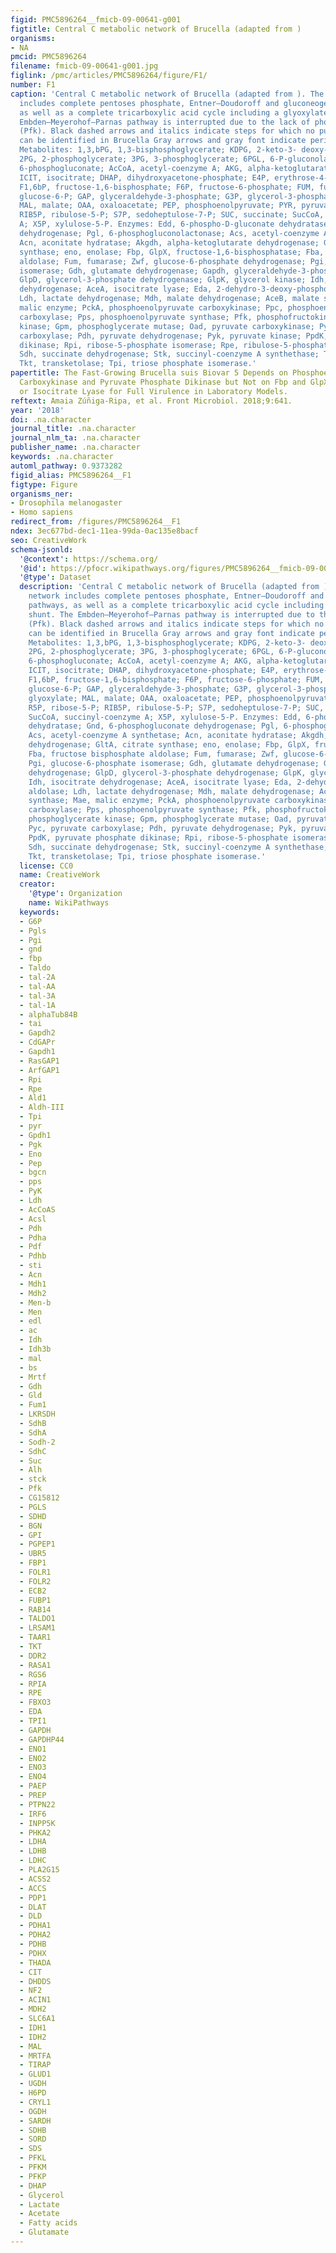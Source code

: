 ```yaml
---
figid: PMC5896264__fmicb-09-00641-g001
figtitle: Central C metabolic network of Brucella (adapted from )
organisms:
- NA
pmcid: PMC5896264
filename: fmicb-09-00641-g001.jpg
figlink: /pmc/articles/PMC5896264/figure/F1/
number: F1
caption: 'Central C metabolic network of Brucella (adapted from ). The metabolic network
  includes complete pentoses phosphate, Entner–Doudoroff and gluconeogenesis pathways,
  as well as a complete tricarboxylic acid cycle including a glyoxylate shunt. The
  Embden–Meyerohof–Parnas pathway is interrupted due to the lack of phosphofructokinase
  (Pfk). Black dashed arrows and italics indicate steps for which no putative genes
  can be identified in Brucella Gray arrows and gray font indicate peripheral pathways.
  Metabolites: 1,3,bPG, 1,3-bisphosphoglycerate; KDPG, 2-keto-3- deoxy-phosphogluconate;
  2PG, 2-phosphoglycerate; 3PG, 3-phosphoglycerate; 6PGL, 6-P-gluconolactone; 6PG,
  6-phosphogluconate; AcCoA, acetyl-coenzyme A; AKG, alpha-ketoglutarate; CIT, citrate;
  ICIT, isocitrate; DHAP, dihydroxyacetone-phosphate; E4P, erythrose-4-phosphate;
  F1,6bP, fructose-1,6-bisphosphate; F6P, fructose-6-phosphate; FUM, fumarate; G6P,
  glucose-6-P; GAP, glyceraldehyde-3-phosphate; G3P, glycerol-3-phosphate; GLX, glyoxylate;
  MAL, malate; OAA, oxaloacetate; PEP, phosphoenolpyruvate; PYR, pyruvate; R5P, ribose-5-P;
  RIB5P, ribulose-5-P; S7P, sedoheptulose-7-P; SUC, succinate; SucCoA, succinyl-coenzyme
  A; X5P, xylulose-5-P. Enzymes: Edd, 6-phospho-D-gluconate dehydratase; Gnd, 6-phosphogluconate
  dehydrogenase; Pgl, 6-phosphogluconolactonase; Acs, acetyl-coenzyme A synthetase;
  Acn, aconitate hydratase; Akgdh, alpha-ketoglutarate dehydrogenase; GltA, citrate
  synthase; eno, enolase; Fbp, GlpX, fructose-1,6-bisphosphatase; Fba, fructose bisphosphate
  aldolase; Fum, fumarase; Zwf, glucose-6-phosphate dehydrogenase; Pgi, glucose-6-phosphate
  isomerase; Gdh, glutamate dehydrogenase; Gapdh, glyceraldehyde-3-phosphate dehydrogenase;
  GlpD, glycerol-3-phosphate dehydrogenase; GlpK, glycerol kinase; Idh, isocitrate
  dehydrogenase; AceA, isocitrate lyase; Eda, 2-dehydro-3-deoxy-phosphogluconate aldolase;
  Ldh, lactate dehydrogenase; Mdh, malate dehydrogenase; AceB, malate synthase; Mae,
  malic enzyme; PckA, phosphoenolpyruvate carboxykinase; Ppc, phosphoenolpyruvate
  carboxylase; Pps, phosphoenolpyruvate synthase; Pfk, phosphofructokinase; Pgk, phosphoglycerate
  kinase; Gpm, phosphoglycerate mutase; Oad, pyruvate carboxykinase; Pyc, pyruvate
  carboxylase; Pdh, pyruvate dehydrogenase; Pyk, pyruvate kinase; PpdK, pyruvate phosphate
  dikinase; Rpi, ribose-5-phosphate isomerase; Rpe, ribulose-5-phosphate-3-epimerase;
  Sdh, succinate dehydrogenase; Stk, succinyl-coenzyme A synthethase; Tal, transaldolase;
  Tkt, transketolase; Tpi, triose phosphate isomerase.'
papertitle: The Fast-Growing Brucella suis Biovar 5 Depends on Phosphoenolpyruvate
  Carboxykinase and Pyruvate Phosphate Dikinase but Not on Fbp and GlpX Fructose-1,6-Bisphosphatases
  or Isocitrate Lyase for Full Virulence in Laboratory Models.
reftext: Amaia Zúñiga-Ripa, et al. Front Microbiol. 2018;9:641.
year: '2018'
doi: .na.character
journal_title: .na.character
journal_nlm_ta: .na.character
publisher_name: .na.character
keywords: .na.character
automl_pathway: 0.9373282
figid_alias: PMC5896264__F1
figtype: Figure
organisms_ner:
- Drosophila melanogaster
- Homo sapiens
redirect_from: /figures/PMC5896264__F1
ndex: 3ec677bd-dec1-11ea-99da-0ac135e8bacf
seo: CreativeWork
schema-jsonld:
  '@context': https://schema.org/
  '@id': https://pfocr.wikipathways.org/figures/PMC5896264__fmicb-09-00641-g001.html
  '@type': Dataset
  description: 'Central C metabolic network of Brucella (adapted from ). The metabolic
    network includes complete pentoses phosphate, Entner–Doudoroff and gluconeogenesis
    pathways, as well as a complete tricarboxylic acid cycle including a glyoxylate
    shunt. The Embden–Meyerohof–Parnas pathway is interrupted due to the lack of phosphofructokinase
    (Pfk). Black dashed arrows and italics indicate steps for which no putative genes
    can be identified in Brucella Gray arrows and gray font indicate peripheral pathways.
    Metabolites: 1,3,bPG, 1,3-bisphosphoglycerate; KDPG, 2-keto-3- deoxy-phosphogluconate;
    2PG, 2-phosphoglycerate; 3PG, 3-phosphoglycerate; 6PGL, 6-P-gluconolactone; 6PG,
    6-phosphogluconate; AcCoA, acetyl-coenzyme A; AKG, alpha-ketoglutarate; CIT, citrate;
    ICIT, isocitrate; DHAP, dihydroxyacetone-phosphate; E4P, erythrose-4-phosphate;
    F1,6bP, fructose-1,6-bisphosphate; F6P, fructose-6-phosphate; FUM, fumarate; G6P,
    glucose-6-P; GAP, glyceraldehyde-3-phosphate; G3P, glycerol-3-phosphate; GLX,
    glyoxylate; MAL, malate; OAA, oxaloacetate; PEP, phosphoenolpyruvate; PYR, pyruvate;
    R5P, ribose-5-P; RIB5P, ribulose-5-P; S7P, sedoheptulose-7-P; SUC, succinate;
    SucCoA, succinyl-coenzyme A; X5P, xylulose-5-P. Enzymes: Edd, 6-phospho-D-gluconate
    dehydratase; Gnd, 6-phosphogluconate dehydrogenase; Pgl, 6-phosphogluconolactonase;
    Acs, acetyl-coenzyme A synthetase; Acn, aconitate hydratase; Akgdh, alpha-ketoglutarate
    dehydrogenase; GltA, citrate synthase; eno, enolase; Fbp, GlpX, fructose-1,6-bisphosphatase;
    Fba, fructose bisphosphate aldolase; Fum, fumarase; Zwf, glucose-6-phosphate dehydrogenase;
    Pgi, glucose-6-phosphate isomerase; Gdh, glutamate dehydrogenase; Gapdh, glyceraldehyde-3-phosphate
    dehydrogenase; GlpD, glycerol-3-phosphate dehydrogenase; GlpK, glycerol kinase;
    Idh, isocitrate dehydrogenase; AceA, isocitrate lyase; Eda, 2-dehydro-3-deoxy-phosphogluconate
    aldolase; Ldh, lactate dehydrogenase; Mdh, malate dehydrogenase; AceB, malate
    synthase; Mae, malic enzyme; PckA, phosphoenolpyruvate carboxykinase; Ppc, phosphoenolpyruvate
    carboxylase; Pps, phosphoenolpyruvate synthase; Pfk, phosphofructokinase; Pgk,
    phosphoglycerate kinase; Gpm, phosphoglycerate mutase; Oad, pyruvate carboxykinase;
    Pyc, pyruvate carboxylase; Pdh, pyruvate dehydrogenase; Pyk, pyruvate kinase;
    PpdK, pyruvate phosphate dikinase; Rpi, ribose-5-phosphate isomerase; Rpe, ribulose-5-phosphate-3-epimerase;
    Sdh, succinate dehydrogenase; Stk, succinyl-coenzyme A synthethase; Tal, transaldolase;
    Tkt, transketolase; Tpi, triose phosphate isomerase.'
  license: CC0
  name: CreativeWork
  creator:
    '@type': Organization
    name: WikiPathways
  keywords:
  - G6P
  - Pgls
  - Pgi
  - gnd
  - fbp
  - Taldo
  - tal-2A
  - tal-AA
  - tal-3A
  - tal-1A
  - alphaTub84B
  - tai
  - Gapdh2
  - CdGAPr
  - Gapdh1
  - RasGAP1
  - ArfGAP1
  - Rpi
  - Rpe
  - Ald1
  - Aldh-III
  - Tpi
  - pyr
  - Gpdh1
  - Pgk
  - Eno
  - Pep
  - bgcn
  - pps
  - PyK
  - Ldh
  - AcCoAS
  - Acsl
  - Pdh
  - Pdha
  - Pdf
  - Pdhb
  - sti
  - Acn
  - Mdh1
  - Mdh2
  - Men-b
  - Men
  - edl
  - ac
  - Idh
  - Idh3b
  - mal
  - bs
  - Mrtf
  - Gdh
  - Gld
  - Fum1
  - LKRSDH
  - SdhB
  - SdhA
  - Sodh-2
  - SdhC
  - Suc
  - Alh
  - stck
  - Pfk
  - CG15812
  - PGLS
  - SDHD
  - BGN
  - GPI
  - PGPEP1
  - UBR5
  - FBP1
  - FOLR1
  - FOLR2
  - ECB2
  - FUBP1
  - RAB14
  - TALDO1
  - LRSAM1
  - TAAR1
  - TKT
  - DDR2
  - RASA1
  - RGS6
  - RPIA
  - RPE
  - FBXO3
  - EDA
  - TPI1
  - GAPDH
  - GAPDHP44
  - ENO1
  - ENO2
  - ENO3
  - ENO4
  - PAEP
  - PREP
  - PTPN22
  - IRF6
  - INPP5K
  - PHKA2
  - LDHA
  - LDHB
  - LDHC
  - PLA2G15
  - ACSS2
  - ACCS
  - PDP1
  - DLAT
  - DLD
  - PDHA1
  - PDHA2
  - PDHB
  - PDHX
  - THADA
  - CIT
  - DHDDS
  - NF2
  - ACIN1
  - MDH2
  - SLC6A1
  - IDH1
  - IDH2
  - MAL
  - MRTFA
  - TIRAP
  - GLUD1
  - UGDH
  - H6PD
  - CRYL1
  - OGDH
  - SARDH
  - SDHB
  - SORD
  - SDS
  - PFKL
  - PFKM
  - PFKP
  - DHAP
  - Glycerol
  - Lactate
  - Acetate
  - Fatty acids
  - Glutamate
---
```

